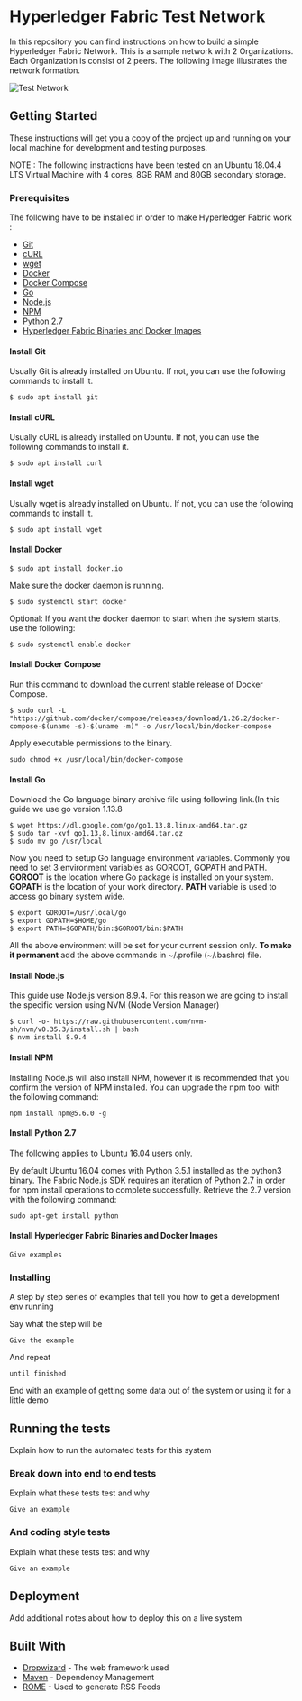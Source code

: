# Hyperledger Fabric Test Network

In this repository you can find instructions on how to build a simple Hyperledger Fabric Network. This is a sample network with 2 Organizations. Each Organization is consist of 2 peers. The following image illustrates the network formation. 

![Test Network](https://imgur.com/XfyRKTd.png)

## Getting Started

These instructions will get you a copy of the project up and running on your local machine for development and testing purposes.

NOTE : The following instractions have been tested on an Ubuntu 18.04.4 LTS Virtual Machine with 4 cores, 8GB RAM and 80GB secondary storage. 

### Prerequisites

The following have to be installed in order to make Hyperledger Fabric work : 

* [Git](https://github.com/Erodotos/Hyperledger-Fabric-Network/blob/master/README.md#install-git)
* [cURL](https://github.com/Erodotos/Hyperledger-Fabric-Network/blob/master/README.md#install-curl)
* [wget](https://github.com/Erodotos/Hyperledger-Fabric-Network/blob/master/README.md#install-wget)
* [Docker](https://github.com/Erodotos/Hyperledger-Fabric-Network/blob/master/README.md#install-docker)
* [Docker Compose](https://github.com/Erodotos/Hyperledger-Fabric-Network/blob/master/README.md#install-compose)
* [Go](https://github.com/Erodotos/Hyperledger-Fabric-Network/blob/master/README.md#install-go)
* [Node.js](https://github.com/Erodotos/Hyperledger-Fabric-Network/blob/master/README.md#install-nodejs)
* [NPM](https://github.com/Erodotos/Hyperledger-Fabric-Network/blob/master/README.md#install-npm)
* [Python 2.7](https://github.com/Erodotos/Hyperledger-Fabric-Network/blob/master/README.md#install-python-27)
* [Hyperledger Fabric Binaries and Docker Images](https://github.com/Erodotos/Hyperledger-Fabric-Network/blob/master/README.md#install-hyperledger-fabric-binaries-and-docker-images)

#### Install Git

Usually Git is already installed on Ubuntu. If not, you can use the following commands to install it. 

```
$ sudo apt install git
```

#### Install cURL

Usually cURL is already installed on Ubuntu. If not, you can use the following commands to install it.

```
$ sudo apt install curl
```
#### Install wget

Usually wget is already installed on Ubuntu. If not, you can use the following commands to install it.

```
$ sudo apt install wget
```

#### Install Docker

```
$ sudo apt install docker.io
```

Make sure the docker daemon is running.

```
$ sudo systemctl start docker
```

Optional: If you want the docker daemon to start when the system starts, use the following:

```
$ sudo systemctl enable docker
```

#### Install Docker Compose

Run this command to download the current stable release of Docker Compose.

```
$ sudo curl -L "https://github.com/docker/compose/releases/download/1.26.2/docker-compose-$(uname -s)-$(uname -m)" -o /usr/local/bin/docker-compose
```

Apply executable permissions to the binary.

```
sudo chmod +x /usr/local/bin/docker-compose
```

#### Install Go

Download the Go language binary archive file using following link.(In this guide we use go version 1.13.8

```
$ wget https://dl.google.com/go/go1.13.8.linux-amd64.tar.gz
$ sudo tar -xvf go1.13.8.linux-amd64.tar.gz
$ sudo mv go /usr/local
```

Now you need to setup Go language environment variables. Commonly you need to set 3 environment variables as GOROOT, GOPATH and PATH. **GOROOT** is the location where Go package is installed on your system. **GOPATH** is the location of your work directory. **PATH** variable is used to access go binary system wide.

```
$ export GOROOT=/usr/local/go
$ export GOPATH=$HOME/go
$ export PATH=$GOPATH/bin:$GOROOT/bin:$PATH
```

All the above environment will be set for your current session only. **To make it permanent** add the above commands in \~/.profile (\~/.bashrc) file.

#### Install Node.js

This guide use Node.js version 8.9.4. For this reason we are going to install the specific version using NVM (Node Version Manager)

```
$ curl -o- https://raw.githubusercontent.com/nvm-sh/nvm/v0.35.3/install.sh | bash
$ nvm install 8.9.4
```

#### Install NPM

Installing Node.js will also install NPM, however it is recommended that you confirm the version of NPM installed. You can upgrade the npm tool with the following command:

```
npm install npm@5.6.0 -g
```

#### Install Python 2.7

The following applies to Ubuntu 16.04 users only.

By default Ubuntu 16.04 comes with Python 3.5.1 installed as the python3 binary. The Fabric Node.js SDK requires an iteration of Python 2.7 in order for npm install operations to complete successfully. Retrieve the 2.7 version with the following command:

```
sudo apt-get install python
```

#### Install Hyperledger Fabric Binaries and Docker Images
```
Give examples
```

### Installing

A step by step series of examples that tell you how to get a development env running

Say what the step will be

```
Give the example
```

And repeat

```
until finished
```

End with an example of getting some data out of the system or using it for a little demo

## Running the tests

Explain how to run the automated tests for this system

### Break down into end to end tests

Explain what these tests test and why

```
Give an example
```

### And coding style tests

Explain what these tests test and why

```
Give an example
```

## Deployment

Add additional notes about how to deploy this on a live system

## Built With

* [Dropwizard](http://www.dropwizard.io/1.0.2/docs/) - The web framework used
* [Maven](https://maven.apache.org/) - Dependency Management
* [ROME](https://rometools.github.io/rome/) - Used to generate RSS Feeds
